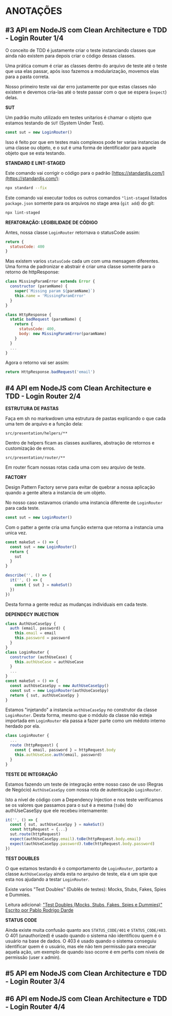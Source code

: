 # ANOTAÇÕES

## #3 API em NodeJS com Clean Architecture e TDD - Login Router 1/4

O conceito de TDD é justamente criar o teste instanciando classes que ainda não existem para depois criar o código dessas classes.

Uma prática comum é criar as classes dentro do arquivo de teste até o teste que usa elas passar, após isso fazemos a modularização, movemos elas para a pasta correta.

Nosso primeiro teste vai dar erro justamente por que estas classes não existem e devemos cria-las até o teste passar com o que se espera (`expect`) delas. 

**SUT**

Um padrão muito utilizado em testes unitarios é chamar o objeto que estamos testando de `SUT` (System Under Test). 

```js
const sut = new LoginRouter()
```

Isso é feito por que em testes mais complexos pode ter varias instancias de uma classe ou objeto, e o sut é uma forma de identificador para aquele objeto que se esta testando.

**STANDARD E LINT-STAGED**

Este comando vai corrigir o código para o padrão [https://standardjs.com/](https://standardjs.com/):

```sh
npx standard --fix
```

Este comando vai executar todos os outros comandos `"lint-staged` listados `package.json` somente para os arquivos no stage area (`git add`) do git:

```sh
npx lint-staged
```

**REFATORAÇÃO: LEGIBILIDADE DE CÓDIGO**

Antes, nossa classe `LoginRouter` retornava o statusCode assim:

```js
return {
  statusCode: 400
}
```

Mas existem varios `statusCode` cada um com uma mensagem diferentes. Uma forma de padronizar e abstrair é criar uma classe somente para o retorno de httpResponse:

```js
class MissingParamError extends Error {
  constructor (paramName) {
    super(`Missing param ${paramName}`)
    this.name = 'MissingParamError'
  }
}

class HttpResponse {
  static badRequest (paramName) {
    return {
      statusCode: 400,
      body: new MissingParamError(paramName)
    }
  }
  ...
}
```

Agora o retorno vai ser assim:

```js
return HttpResponse.badRequest('email')
```

## #4 API em NodeJS com Clean Architecture e TDD - Login Router 2/4

**ESTRUTURA DE PASTAS**

Faça em sh no markwdown uma estrutura de pastas explicando o que cada uma tem de arquivo e a função dela:

`src/presentation/helpers/**`

Dentro de helpers ficam as classes auxiliares, abstração de retornos e customização de erros.

`src/presentation/router/**`

Em router ficam nossas rotas cada uma com seu arquivo de teste.

**FACTORY**

Design Pattern Factory serve para evitar de quebrar a nossa aplicação quando a gente altera a instancia de um objeto.

No nosso caso estavamos criando uma instancia diferente de `LoginRouter` para cada teste. 

```js
const sut = new LoginRouter()
```

Com o patter a gente cria uma função externa que retorna a instancia uma unica vez.

```js
const makeSut = () => {
  const sut = new LoginRouter()
  return {
    sut
  }
}

describe('', () => {
  it('', () => {
    const { sut } = makeSut()
  })
})
```

Desta forma a gente reduz as mudanças individuais em cada teste.

**DEPENDECY INJECTION**

```js
class AuthUseCaseSpy {
  auth (email, password) {
    this.email = email
    this.password = password
  }
}
class LoginRouter {
  constructor (authUseCase) {
    this.authUseCase = authUseCase
  }
  ...
}
const makeSut = () => {
  const authUseCaseSpy = new AuthUseCaseSpy()
  const sut = new LoginRouter(authUseCaseSpy) 
  return { sut, authUseCaseSpy }
}
```

Estamos "injetando" a instancia `authUseCaseSpy` no construtor da classe `LoginRouter`. Desta forma, mesmo que o módulo da classe não esteja importada em `LoginRouter` ela passa a fazer parte como um médoto interno herdado por ela.

```js
class LoginRouter {
  ...
  route (httpRequest) {
    const { email, password } = httpRequest.body
    this.authUseCase.auth(email, password)
  }
}
```

**TESTE DE INTEGRAÇÃO**

Estamos fazendo um teste de integração entre nosso caso de uso (Regras de Negócio) `AuthUseCaseSpy` com nossa rota de autenticação `LoginRouter`.

Isto a nível de código com a Dependency Injection e nos teste verificamos se os valores que passamos para o sut é a mesma (`toBe`) do authUseCaseSpy que ele recebeu internamente:

```js
it('', () => {
  const { sut, authUseCaseSpy } = makeSut()
  const httpRequest = {...}
  sut.route(httpRequest)
  expect(authUseCaseSpy.email).toBe(httpRequest.body.email)
  expect(authUseCaseSpy.password).toBe(httpRequest.body.password)
})
```

**TEST DOUBLES**

O que estamos testando é o comportamento de `LoginRouter`, portanto a classe `AuthUseCaseSpy` ainda esta no arquivo de teste, ela é um spie que esta nos ajudando a testar `LoginRouter`.

Existe varios "Test Doubles" (Dublês de testes): Mocks, Stubs, Fakes, Spies e Dummies.

Leitura adicional: ["Test Doubles (Mocks, Stubs, Fakes, Spies e Dummies)" Escrito por Pablo Rodrigo Darde](https://medium.com/rd-shipit/test-doubles-mocks-stubs-fakes-spies-e-dummies-a5cdafcd0daf)

**STATUS CODE**

Ainda existe muita confusão quanto aos `STATUS_CODE/401` e `STATUS_CODE/403`. O 401 (unauthorized) é usado quando o sistema não identificou quem é o usuário na base de dados. O 403 é usado quando o sistema conseguiu identificar quem é o usuário, mas ele não tem permissão para executar aquela ação, um exemplo de quando isso ocorre é em perfis com níveis de permissão (user x admin).

## #5 API em NodeJS com Clean Architecture e TDD - Login Router 3/4

## #6 API em NodeJS com Clean Architecture e TDD - Login Router 4/4
